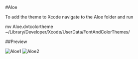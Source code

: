 #Aloe 

To add the theme to Xcode navigate to the Aloe folder and run

mv Aloe.dvtcolortheme ~/Library/Developer/Xcode/UserData/FontAndColorThemes/

##Preview

![Aloe1](http://cl.ly/image/3Z0W1L05230L)
![Aloe2](http://cl.ly/image/0f1j34242R2n)